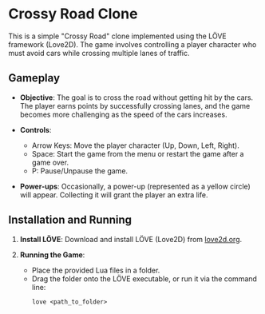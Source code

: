 # Crossy Road Clone

This is a simple "Crossy Road" clone implemented using the LÖVE framework (Love2D). The game involves controlling a player character who must avoid cars while crossing multiple lanes of traffic.

## Gameplay

- **Objective**: The goal is to cross the road without getting hit by the cars. The player earns points by successfully crossing lanes, and the game becomes more challenging as the speed of the cars increases.

- **Controls**:
  - Arrow Keys: Move the player character (Up, Down, Left, Right).
  - Space: Start the game from the menu or restart the game after a game over.
  - P: Pause/Unpause the game.

- **Power-ups**: Occasionally, a power-up (represented as a yellow circle) will appear. Collecting it will grant the player an extra life.

## Installation and Running

1. **Install LÖVE**: Download and install LÖVE (Love2D) from [love2d.org](https://love2d.org/).

2. **Running the Game**:
   - Place the provided Lua files in a folder.
   - Drag the folder onto the LÖVE executable, or run it via the command line:
     ```
     love <path_to_folder>
     ```
